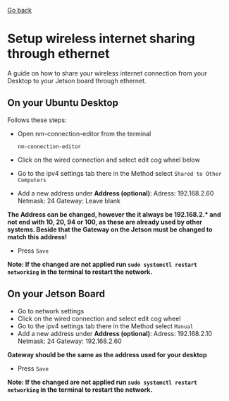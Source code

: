 [Go back](../README.md)

# <b>Setup wireless internet sharing through ethernet</b>
A guide on how to share your wireless internet connection from your Desktop to your Jetson board through ethernet.

## <b>On your Ubuntu Desktop</b>
Follows these steps:

* Open nm-connection-editor from the terminal

  `nm-connection-editor`
* Click on the wired connection and select edit cog wheel below
* Go to the ipv4 settings tab there in the Method select `Shared to Other Computers`
* Add a new address under <b>Address (optional)</b>:
    Adress: 192.168.2.60
    Netmask: 24
    Gateway: Leave blank

**The Address can be changed, however the it always be 192.168.2.\* and not end with 10, 20, 94 or 100, as these are already used by other systems. Beside that the Gateway on the Jetson must be changed to match this address!**

* Press `Save`

**Note: If the changed are not applied run `sudo systemctl restart networking` in the terminal to restart the network.**

## <b>On your Jetson Board</b>
* Go to network settings
* Click on the wired connection and select edit cog wheel
* Go to the ipv4 settings tab there in the Method select `Manual`
* Add a new address under <b>Address (optional)</b>:
    Adress: 192.168.2.10
    Netmask: 24
    Gateway: 192.168.2.60 
    
**Gateway should be the same as the address used for your desktop**

* Press `Save`

**Note: If the changed are not applied run `sudo systemctl restart networking` in the terminal to restart the network.**
